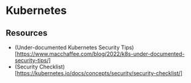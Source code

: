 # Kubernetes

## Resources

* (Under-documented Kubernetes Security Tips)[https://www.macchaffee.com/blog/2022/k8s-under-documented-security-tips/]
* (Security Checklist)[https://kubernetes.io/docs/concepts/security/security-checklist/]

